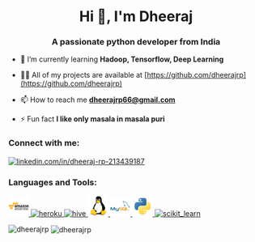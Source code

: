 <h1 align="center">Hi 👋, I'm Dheeraj</h1>
<h3 align="center">A passionate python developer from India</h3>


- 🌱 I’m currently learning **Hadoop, Tensorflow, Deep Learning**

- 👨‍💻 All of my projects are available at [https://github.com/dheerajrp](https://github.com/dheerajrp)

- 📫 How to reach me **dheerajrp66@gmail.com**

- ⚡ Fun fact **I like only masala in masala puri**

<h3 align="left">Connect with me:</h3>
<p align="left">
<a href="https://linkedin.com/in/linkedin.com/in/dheeraj-rp-213439187" target="blank"><img align="center" src="https://raw.githubusercontent.com/rahuldkjain/github-profile-readme-generator/master/src/images/icons/Social/linked-in-alt.svg" alt="linkedin.com/in/dheeraj-rp-213439187" height="30" width="40" /></a>
</p>

<h3 align="left">Languages and Tools:</h3>
<p align="left"> <a href="https://aws.amazon.com" target="_blank"> <img src="https://raw.githubusercontent.com/devicons/devicon/master/icons/amazonwebservices/amazonwebservices-original-wordmark.svg" alt="aws" width="40" height="40"/> </a> <a href="https://heroku.com" target="_blank"> <img src="https://www.vectorlogo.zone/logos/heroku/heroku-icon.svg" alt="heroku" width="40" height="40"/> </a> <a href="https://hive.apache.org/" target="_blank"> <img src="https://www.vectorlogo.zone/logos/apache_hive/apache_hive-icon.svg" alt="hive" width="40" height="40"/> </a> <a href="https://www.linux.org/" target="_blank"> <img src="https://raw.githubusercontent.com/devicons/devicon/master/icons/linux/linux-original.svg" alt="linux" width="40" height="40"/> </a> <a href="https://www.mysql.com/" target="_blank"> <img src="https://raw.githubusercontent.com/devicons/devicon/master/icons/mysql/mysql-original-wordmark.svg" alt="mysql" width="40" height="40"/> </a>
<a href="https://www.python.org" target="_blank"> <img src="https://raw.githubusercontent.com/devicons/devicon/master/icons/python/python-original.svg" alt="python" width="40" height="40"/> </a> <a href="https://scikit-learn.org/" target="_blank"> <img src="https://upload.wikimedia.org/wikipedia/commons/0/05/Scikit_learn_logo_small.svg" alt="scikit_learn" width="40" height="40"/> </a> </p>

<p><img align="left" src="https://github-readme-stats.vercel.app/api/top-langs?username=dheerajrp&show_icons=true&locale=en&layout=compact" alt="dheerajrp" /></p>
<p>&nbsp;<img align="center" src="https://github-readme-stats.vercel.app/api?username=dheerajrp&show_icons=true&locale=en" alt="dheerajrp" /></p>
